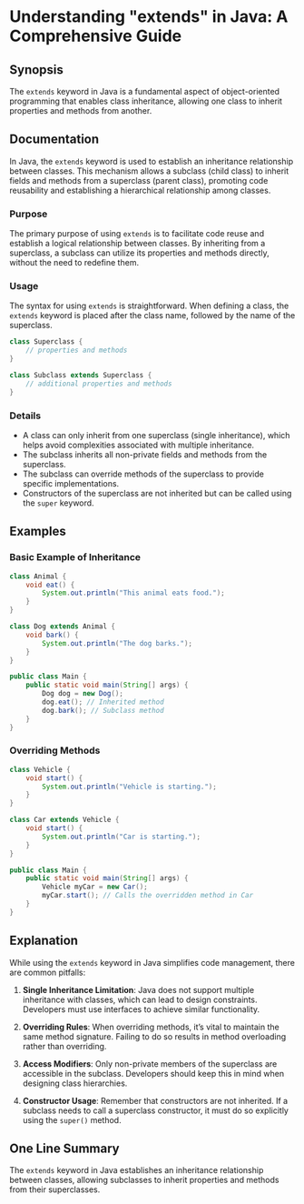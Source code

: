 <!--
Meta Description: # Understanding "extends" in Java: A Comprehensive Guide ## Synopsis The `extends` keyword in Java is a fundamental aspect of object-oriented programm...
Meta Keywords: class, extends, superclass, methods, java
-->

# Understanding "extends" in Java: A Comprehensive Guide

## Synopsis
The `extends` keyword in Java is a fundamental aspect of object-oriented programming that enables class inheritance, allowing one class to inherit properties and methods from another.

## Documentation
In Java, the `extends` keyword is used to establish an inheritance relationship between classes. This mechanism allows a subclass (child class) to inherit fields and methods from a superclass (parent class), promoting code reusability and establishing a hierarchical relationship among classes.

### Purpose
The primary purpose of using `extends` is to facilitate code reuse and establish a logical relationship between classes. By inheriting from a superclass, a subclass can utilize its properties and methods directly, without the need to redefine them.

### Usage
The syntax for using `extends` is straightforward. When defining a class, the `extends` keyword is placed after the class name, followed by the name of the superclass. 

```java
class Superclass {
    // properties and methods
}

class Subclass extends Superclass {
    // additional properties and methods
}
```

### Details
- A class can only inherit from one superclass (single inheritance), which helps avoid complexities associated with multiple inheritance.
- The subclass inherits all non-private fields and methods from the superclass.
- The subclass can override methods of the superclass to provide specific implementations.
- Constructors of the superclass are not inherited but can be called using the `super` keyword.

## Examples
### Basic Example of Inheritance
```java
class Animal {
    void eat() {
        System.out.println("This animal eats food.");
    }
}

class Dog extends Animal {
    void bark() {
        System.out.println("The dog barks.");
    }
}

public class Main {
    public static void main(String[] args) {
        Dog dog = new Dog();
        dog.eat(); // Inherited method
        dog.bark(); // Subclass method
    }
}
```

### Overriding Methods
```java
class Vehicle {
    void start() {
        System.out.println("Vehicle is starting.");
    }
}

class Car extends Vehicle {
    void start() {
        System.out.println("Car is starting.");
    }
}

public class Main {
    public static void main(String[] args) {
        Vehicle myCar = new Car();
        myCar.start(); // Calls the overridden method in Car
    }
}
```

## Explanation
While using the `extends` keyword in Java simplifies code management, there are common pitfalls:

1. **Single Inheritance Limitation**: Java does not support multiple inheritance with classes, which can lead to design constraints. Developers must use interfaces to achieve similar functionality.
  
2. **Overriding Rules**: When overriding methods, it’s vital to maintain the same method signature. Failing to do so results in method overloading rather than overriding.

3. **Access Modifiers**: Only non-private members of the superclass are accessible in the subclass. Developers should keep this in mind when designing class hierarchies.

4. **Constructor Usage**: Remember that constructors are not inherited. If a subclass needs to call a superclass constructor, it must do so explicitly using the `super()` method.

## One Line Summary
The `extends` keyword in Java establishes an inheritance relationship between classes, allowing subclasses to inherit properties and methods from their superclasses.
